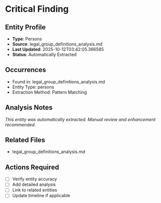 # Critical Finding

## Entity Profile
- **Type**: Persons
- **Source**: legal_group_definitions_analysis.md
- **Last Updated**: 2025-10-12T03:42:05.366585
- **Status**: Automatically Extracted

## Occurrences
- Found in: legal_group_definitions_analysis.md
- Entity Type: persons
- Extraction Method: Pattern Matching

## Analysis Notes
*This entity was automatically extracted. Manual review and enhancement recommended.*

## Related Files
- legal_group_definitions_analysis.md

## Actions Required
- [ ] Verify entity accuracy
- [ ] Add detailed analysis
- [ ] Link to related entities
- [ ] Update timeline if applicable
